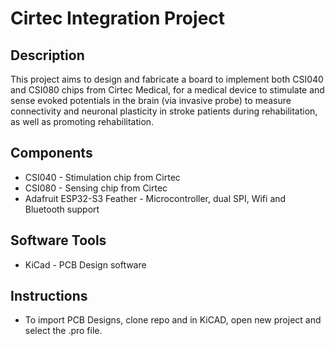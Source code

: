 # Cirtec Integration Project

## Description
This project aims to design and fabricate a board to implement both CSI040 and CSI080 chips from Cirtec Medical, for a medical device to stimulate and sense evoked potentials in the brain (via invasive probe) to measure connectivity and neuronal plasticity in stroke patients during rehabilitation, as well as promoting rehabilitation.

## Components
* CSI040 - Stimulation chip from Cirtec
* CSI080 - Sensing chip from Cirtec
* Adafruit ESP32-S3 Feather - Microcontroller, dual SPI, Wifi and Bluetooth support

## Software Tools
* KiCad - PCB Design software

## Instructions
* To import PCB Designs, clone repo and in KiCAD, open new project and select the .pro file.
